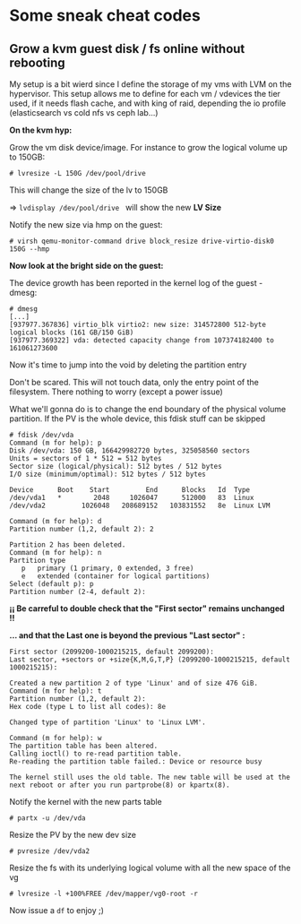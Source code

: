# Some sneak cheat codes

## Grow a kvm guest disk / fs online without rebooting

My setup is a bit wierd since I define the storage of my vms with LVM on the hypervisor. This setup allows me to define for each vm / vdevices the tier used, if it needs flash cache, and with king of raid, depending the io profile (elasticsearch vs cold nfs vs ceph lab...) 

**On the kvm hyp:**

Grow the vm disk device/image. For instance to grow the logical volume up to 150GB: 

``` 
# lvresize -L 150G /dev/pool/drive
```
This will change the size of the lv to 150GB

=> `lvdisplay /dev/pool/drive ` will show the new **LV Size**

Notify the new size via hmp on the guest:

``` 
# virsh qemu-monitor-command drive block_resize drive-virtio-disk0 150G --hmp 
```
**Now look at the bright side on the guest:**

The device growth has been reported in the kernel log of the guest - dmesg:
```
# dmesg
[...]
[937977.367836] virtio_blk virtio2: new size: 314572800 512-byte logical blocks (161 GB/150 GiB)
[937977.369322] vda: detected capacity change from 107374182400 to 161061273600
```
Now it's time to jump into the void by deleting the partition entry

Don't be scared. This will not touch data, only the entry point of the filesystem. There nothing to worry (except a power issue)

What we'll gonna do is to change the end boundary of the physical volume partition. If the PV is the whole device, this fdisk stuff can be skipped 

```
# fdisk /dev/vda
Command (m for help): p
Disk /dev/vda: 150 GB, 166429982720 bytes, 325058560 sectors
Units = sectors of 1 * 512 = 512 bytes
Sector size (logical/physical): 512 bytes / 512 bytes
I/O size (minimum/optimal): 512 bytes / 512 bytes

Device      Boot    Start         End      Blocks   Id  Type
/dev/vda1   *        2048     1026047      512000   83  Linux
/dev/vda2         1026048   208689152   103831552   8e  Linux LVM

Command (m for help): d
Partition number (1,2, default 2): 2

Partition 2 has been deleted.
Command (m for help): n
Partition type
   p   primary (1 primary, 0 extended, 3 free)
   e   extended (container for logical partitions)
Select (default p): p
Partition number (2-4, default 2): 
```
**¡¡ Be carreful to double check that the "First sector" remains unchanged !!**

**... and that the Last one is beyond the previous "Last sector" :**
```
First sector (2099200-1000215215, default 2099200): 
Last sector, +sectors or +size{K,M,G,T,P} (2099200-1000215215, default 1000215215): 
```
```
Created a new partition 2 of type 'Linux' and of size 476 GiB.
Command (m for help): t
Partition number (1,2, default 2): 
Hex code (type L to list all codes): 8e

Changed type of partition 'Linux' to 'Linux LVM'.

Command (m for help): w
The partition table has been altered.
Calling ioctl() to re-read partition table.
Re-reading the partition table failed.: Device or resource busy

The kernel still uses the old table. The new table will be used at the next reboot or after you run partprobe(8) or kpartx(8).

```
Notify the kernel with the new parts table
```
# partx -u /dev/vda
```
Resize the PV by the new dev size
```
# pvresize /dev/vda2
```
Resize the fs with its underlying logical volume with all the new space of the vg
```
# lvresize -l +100%FREE /dev/mapper/vg0-root -r
```

Now issue a `df` to enjoy ;)
